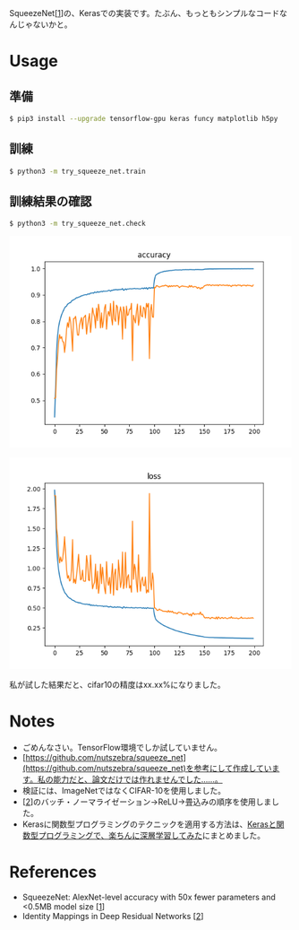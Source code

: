 SqueezeNet[[1](https://arxiv.org/abs/1602.07360)]の、Kerasでの実装です。たぶん、もっともシンプルなコードなんじゃないかと。

# Usage

## 準備

~~~ bash
$ pip3 install --upgrade tensorflow-gpu keras funcy matplotlib h5py
~~~

## 訓練

~~~ bash
$ python3 -m try_squeeze_net.train
~~~

## 訓練結果の確認

~~~ bash
$ python3 -m try_squeeze_net.check
~~~

![accuracy](./results/accuracy.png)

![loss](./results/loss.png)

私が試した結果だと、cifar10の精度はxx.xx%になりました。

# Notes

* ごめんなさい。TensorFlow環境でしか試していません。
* [https://github.com/nutszebra/squeeze_net](https://github.com/nutszebra/squeeze_net)を参考にして作成しています。私の能力だと、論文だけでは作れませんでした……。
* 検証には、ImageNetではなくCIFAR-10を使用しました。
* [[2](https://arxiv.org/abs/1603.05027)]のバッチ・ノーマライゼーション→ReLU→畳込みの順序を使用しました。
* Kerasに関数型プログラミングのテクニックを適用する方法は、[Kerasと関数型プログラミングで、楽ちんに深層学習してみた](https://tail-island.github.io/programming/2017/10/13/keras-and-fp.html)にまとめました。

# References

* SqueezeNet: AlexNet-level accuracy with 50x fewer parameters and <0.5MB model size [[1](https://arxiv.org/abs/1602.07360)]
* Identity Mappings in Deep Residual Networks [[2](https://arxiv.org/abs/1603.05027)]
